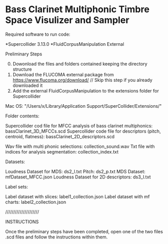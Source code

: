 # Bass Clarinet Multiphonic Timbre Space Visulizer and Sampler


Required software to run code: 

*Supercollider 3.13.0
*FluidCorpusManipulation External 

Preliminary Steps 

0. Dowonload the files and folders contained keeping the directory structure
1. Download the FLUCOMA external package from https://www.flucoma.org/download/ // Skip this step if you already downloaded it
2. Add the external FluidCorpusManipulation to the extensions folder for Supercollider 

Mac OS: 
"/Users/x/Library/Application Support/SuperCollider/Extensions/"

Folder contents: 

Supercollider cod file for MFCC analysis of bass clarinet multiphonics: bassClarinet_3D_MFCCs.scd
Supercollider code file for descriptors (pitch, centroid, flatness): bassClarinet_2D_descriptors.scd

Wav file with multi phonic selections: collection_sound.wav
Txt file with indices for analysis segmentation: collection_index.txt

Datasets: 

Loudness Dataset for MDS: ds2_l.txt
Pitch: ds2_p.txt
MDS Dataset: mfDataset_MFCC.json
Loudness Dataset for 2D descriptors: ds3_l.txt

Label sets: 

Label dataset with slices:  label1_collection.json
Label dataset with mf charts:  label2_collection.json

/////////////////////

INSTRUCTIONS 

Once the preliminary steps have been completed, open one of the two files .scd files and follow the instructions within them. 



